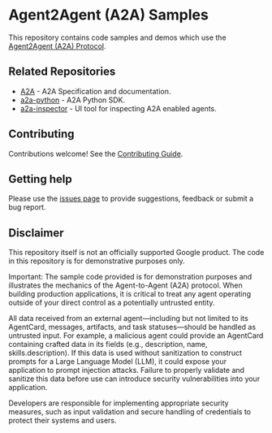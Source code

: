 # Agent2Agent (A2A) Samples

This repository contains code samples and demos which use the [Agent2Agent (A2A) Protocol](https://goo.gle/a2a).

## Related Repositories

- [A2A](https://github.com/a2aproject/A2A) - A2A Specification and documentation.
- [a2a-python](https://github.com/a2aproject/a2a-python) - A2A Python SDK.
- [a2a-inspector](https://github.com/a2aproject/a2a-inspector) - UI tool for inspecting A2A enabled agents.

## Contributing

Contributions welcome! See the [Contributing Guide](CONTRIBUTING.md).

## Getting help

Please use the [issues page](https://github.com/a2aproject/a2a-samples/issues) to provide suggestions, feedback or submit a bug report.

## Disclaimer

This repository itself is not an officially supported Google product. The code in this repository is for demonstrative purposes only.

Important: The sample code provided is for demonstration purposes and illustrates the mechanics of the Agent-to-Agent (A2A) protocol. When building production applications, it is critical to treat any agent operating outside of your direct control as a potentially untrusted entity.

All data received from an external agent—including but not limited to its AgentCard, messages, artifacts, and task statuses—should be handled as untrusted input. For example, a malicious agent could provide an AgentCard containing crafted data in its fields (e.g., description, name, skills.description). If this data is used without sanitization to construct prompts for a Large Language Model (LLM), it could expose your application to prompt injection attacks.  Failure to properly validate and sanitize this data before use can introduce security vulnerabilities into your application.

Developers are responsible for implementing appropriate security measures, such as input validation and secure handling of credentials to protect their systems and users.
